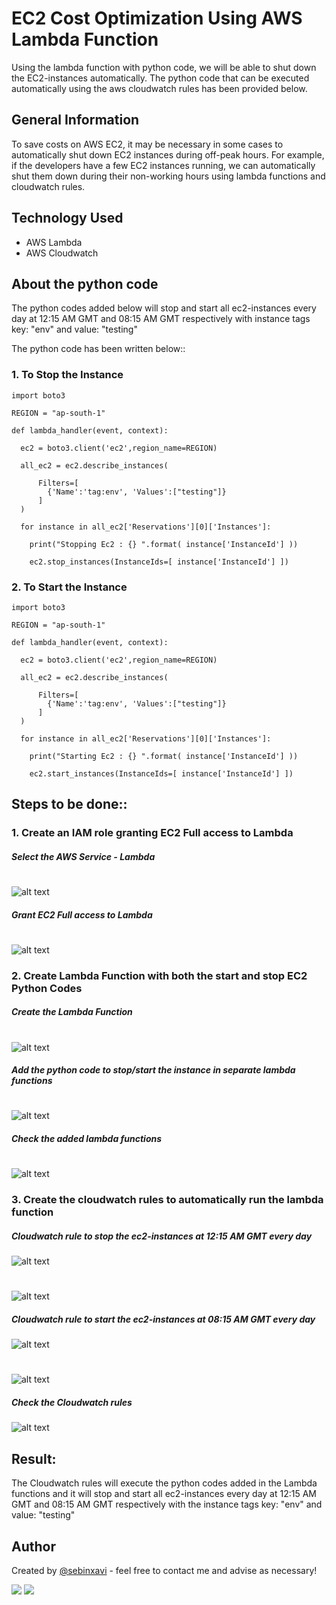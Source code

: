 # EC2 Cost Optimization Using AWS Lambda Function

Using the lambda function with python code, we will be able to shut down the EC2-instances automatically.  The python code that can be executed automatically using the aws cloudwatch rules has been provided below. 

## General Information

To save costs on AWS EC2, it may be necessary in some cases to automatically shut down EC2 instances during off-peak hours. For example, if the developers have a few EC2 instances running, we can automatically shut them down during their non-working hours using lambda functions and cloudwatch rules.

## Technology Used
- AWS Lambda
- AWS Cloudwatch

## About the python code

The python codes added below will stop and start all ec2-instances every day at 12:15 AM GMT and 08:15 AM GMT respectively with instance tags key: "env" and value: "testing"  

The python code has been written below::

### 1. To Stop the Instance
~~~
import boto3

REGION = "ap-south-1"

def lambda_handler(event, context):
    
  ec2 = boto3.client('ec2',region_name=REGION)

  all_ec2 = ec2.describe_instances(
      
      Filters=[
        {'Name':'tag:env', 'Values':["testing"]}
      ]
  )

  for instance in all_ec2['Reservations'][0]['Instances']:
    
    print("Stopping Ec2 : {} ".format( instance['InstanceId'] ))
    
    ec2.stop_instances(InstanceIds=[ instance['InstanceId'] ])
~~~

### 2. To Start the Instance

~~~
import boto3

REGION = "ap-south-1"

def lambda_handler(event, context):
    
  ec2 = boto3.client('ec2',region_name=REGION)

  all_ec2 = ec2.describe_instances(
      
      Filters=[
        {'Name':'tag:env', 'Values':["testing"]}
      ]
  )

  for instance in all_ec2['Reservations'][0]['Instances']:
    
    print("Starting Ec2 : {} ".format( instance['InstanceId'] ))
    
    ec2.start_instances(InstanceIds=[ instance['InstanceId'] ])
~~~

## Steps to be done::

### 1. Create an IAM role granting EC2 Full access to Lambda
##### Select the AWS Service - Lambda
#
![alt text](https://i.ibb.co/TqQhvWn/role1.png)
##### Grant EC2 Full access to Lambda
#
![alt text](https://i.ibb.co/5hsHkxb/role2.png)

### 2. Create Lambda Function with both the start and stop EC2 Python Codes
##### Create the Lambda Function
#
![alt text](https://i.ibb.co/7Vyxjdn/lambda1.png)
##### Add the python code to stop/start the instance in separate lambda functions
#
![alt text](https://i.ibb.co/s5L82rR/lambda2.png)
##### Check the added lambda functions
# 
![alt text](https://i.ibb.co/xJ7gMPW/lambda3.png)

### 3. Create the cloudwatch rules to automatically run the lambda function 

##### Cloudwatch rule to stop the ec2-instances at 12:15 AM GMT every day
![alt text](https://i.ibb.co/wcm3XB9/cloudwatch1.png)

#
![alt text](https://i.ibb.co/2k5tCvP/cloudwatch2.png)


##### Cloudwatch rule to start the ec2-instances at 08:15 AM GMT every day

![alt text](https://i.ibb.co/brHSMv9/cloudwatch3.png)
#
![alt text](https://i.ibb.co/frwHTxJ/cloudwatch4.png)

##### Check the Cloudwatch rules
![alt text](https://i.ibb.co/q9X6kHg/cloudwatch5.png)
## Result:
The Cloudwatch rules will execute the python codes added in the Lambda functions and it will stop and start all ec2-instances every day at 12:15 AM GMT and 08:15 AM GMT respectively with the instance tags key: "env" and value: "testing"  

## Author
Created by [@sebinxavi](https://www.linkedin.com/in/sebinxavi/) - feel free to contact me and advise as necessary!

<a href="mailto:sebin.xavi1@gmail.com"><img src="https://img.shields.io/badge/-sebin.xavi1@gmail.com-D14836?style=flat&logo=Gmail&logoColor=white"/></a>
<a href="https://www.linkedin.com/in/sebinxavi"><img src="https://img.shields.io/badge/-Linkedin-blue"/></a>

